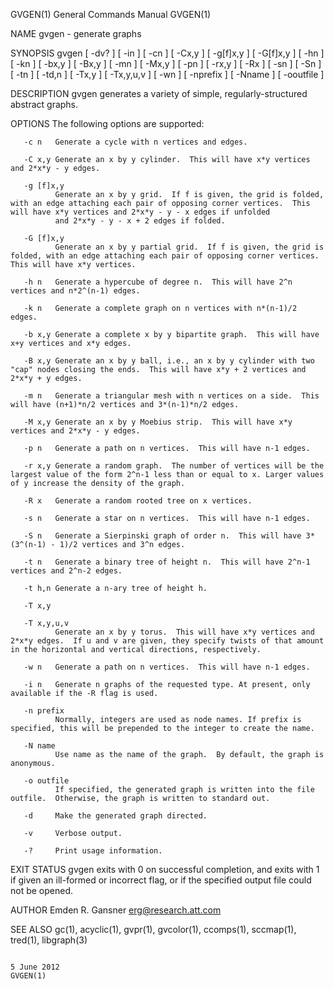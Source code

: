 GVGEN(1)                                                                                 General Commands Manual                                                                                 GVGEN(1)

NAME
       gvgen - generate graphs

SYNOPSIS
       gvgen  [ -dv?  ] [ -in ] [ -cn ] [ -Cx,y ] [ -g[f]x,y ] [ -G[f]x,y ] [ -hn ] [ -kn ] [ -bx,y ] [ -Bx,y ] [ -mn ] [ -Mx,y ] [ -pn ] [ -rx,y ] [ -Rx ] [ -sn ] [ -Sn ] [ -tn ] [ -td,n ] [ -Tx,y ] [
       -Tx,y,u,v ] [ -wn ] [ -nprefix ] [ -Nname ] [ -ooutfile ]

DESCRIPTION
       gvgen generates a variety of simple, regularly-structured abstract graphs.

OPTIONS
       The following options are supported:

       -c n   Generate a cycle with n vertices and edges.

       -C x,y Generate an x by y cylinder.  This will have x*y vertices and 2*x*y - y edges.

       -g [f]x,y
              Generate an x by y grid.  If f is given, the grid is folded, with an edge attaching each pair of opposing corner vertices.  This will have x*y vertices and 2*x*y - y - x edges if unfolded
              and 2*x*y - y - x + 2 edges if folded.

       -G [f]x,y
              Generate an x by y partial grid.  If f is given, the grid is folded, with an edge attaching each pair of opposing corner vertices.  This will have x*y vertices.

       -h n   Generate a hypercube of degree n.  This will have 2^n vertices and n*2^(n-1) edges.

       -k n   Generate a complete graph on n vertices with n*(n-1)/2 edges.

       -b x,y Generate a complete x by y bipartite graph.  This will have x+y vertices and x*y edges.

       -B x,y Generate an x by y ball, i.e., an x by y cylinder with two "cap" nodes closing the ends.  This will have x*y + 2 vertices and 2*x*y + y edges.

       -m n   Generate a triangular mesh with n vertices on a side.  This will have (n+1)*n/2 vertices and 3*(n-1)*n/2 edges.

       -M x,y Generate an x by y Moebius strip.  This will have x*y vertices and 2*x*y - y edges.

       -p n   Generate a path on n vertices.  This will have n-1 edges.

       -r x,y Generate a random graph.  The number of vertices will be the largest value of the form 2^n-1 less than or equal to x. Larger values of y increase the density of the graph.

       -R x   Generate a random rooted tree on x vertices.

       -s n   Generate a star on n vertices.  This will have n-1 edges.

       -S n   Generate a Sierpinski graph of order n.  This will have 3*(3^(n-1) - 1)/2 vertices and 3^n edges.

       -t n   Generate a binary tree of height n.  This will have 2^n-1 vertices and 2^n-2 edges.

       -t h,n Generate a n-ary tree of height h.

       -T x,y

       -T x,y,u,v
              Generate an x by y torus.  This will have x*y vertices and 2*x*y edges.  If u and v are given, they specify twists of that amount in the horizontal and vertical directions, respectively.

       -w n   Generate a path on n vertices.  This will have n-1 edges.

       -i n   Generate n graphs of the requested type. At present, only available if the -R flag is used.

       -n prefix
              Normally, integers are used as node names. If prefix is specified, this will be prepended to the integer to create the name.

       -N name
              Use name as the name of the graph.  By default, the graph is anonymous.

       -o outfile
              If specified, the generated graph is written into the file outfile.  Otherwise, the graph is written to standard out.

       -d     Make the generated graph directed.

       -v     Verbose output.

       -?     Print usage information.

EXIT STATUS
       gvgen exits with 0 on successful completion, and exits with 1 if given an ill-formed or incorrect flag, or if the specified output file could not be opened.

AUTHOR
       Emden R. Gansner <erg@research.att.com>

SEE ALSO
       gc(1), acyclic(1), gvpr(1), gvcolor(1), ccomps(1), sccmap(1), tred(1), libgraph(3)

                                                                                               5 June 2012                                                                                       GVGEN(1)
